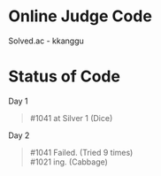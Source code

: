 Online Judge Code
================================

Solved.ac - kkanggu



# Status of Code

Day 1
>#1041 at Silver 1 (Dice)

Day 2
>#1041 Failed. (Tried 9 times)   
>#1021 ing. (Cabbage)